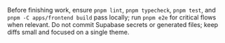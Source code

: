 Before finishing work, ensure `pnpm lint`, `pnpm typecheck`, `pnpm test`, and `pnpm -C apps/frontend build` pass locally; run `pnpm e2e` for critical flows when relevant. Do not commit Supabase secrets or generated files; keep diffs small and focused on a single theme.